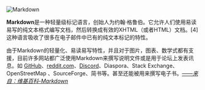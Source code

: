 ![Markdown](https://fastly.jsdelivr.net/gh/dcurtis/markdown-mark@master/svg/markdown-mark-solid.svg)

**Markdown**是一种轻量级标记语言，创始人为约翰·格鲁伯。它允许人们使用易读易写的纯文本格式编写文档，然后转换成有效的XHTML（或者HTML）文档。[4]这种语言吸收了很多在电子邮件中已有的纯文本标记的特性。

由于Markdown的轻量化、易读易写特性，并且对于图片，图表、数学式都有支援，目前许多网站都广泛使用Markdown来撰写说明文件或是用于论坛上发表讯息。如 [GitHub](//github.com)、[reddit.com](https://www.reddit.com/)、[Discord](https://discord.com/)、Diaspora、Stack Exchange、OpenStreetMap 、SourceForge、简书等。甚至还能被用来撰写电子书。*[——来自：维基百科-Markdown](https://w.wiki/WK5)*